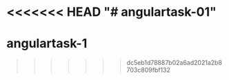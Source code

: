 <<<<<<< HEAD
"# angulartask-01" 
=======
# angulartask-1
>>>>>>> dc5eb1d78887b02a6ad2021a2b8703c809fbf132
